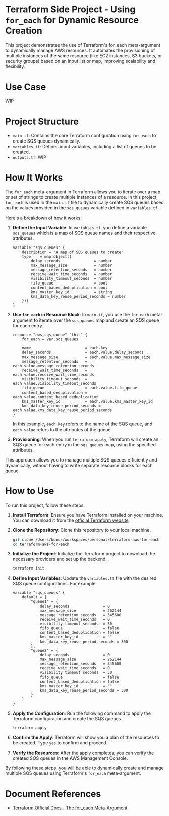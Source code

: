 # Terraform Side Project - Using `for_each` for Dynamic Resource Creation
This project demonstrates the use of Terraform's for_each meta-argument to dynamically manage AWS resources. It automates the provisioning of multiple instances of the same resource (like EC2 instances, S3 buckets, or security groups) based on an input list or map, improving scalability and flexibility.

# Use Case
WIP

# Project Structure
- `main.tf`: Contains the core Terraform configuration using `for_each` to create SQS queues dynamically.
- `variables.tf`: Defines input variables, including a list of queues to be created.
- `outputs.tf`: WIP

# How It Works
The `for_each` meta-argument in Terraform allows you to iterate over a map or set of strings to create multiple instances of a resource. In this project, `for_each` is used in the `main.tf` file to dynamically create SQS queues based on the values provided in the `sqs_queues` variable defined in `variables.tf`.

Here's a breakdown of how it works:

1. **Define the Input Variable**: In `variables.tf`, you define a variable `sqs_queues` which is a map of SQS queue names and their respective attributes.

    ```hcl
    variable "sqs_queues" {
        description = "A map of SQS queues to create"
        type    = map(object({
            delay_seconds               = number
            max_message_size            = number
            message_retention_seconds   = number
            receive_wait_time_seconds   = number
            visibility_timeout_seconds  = number
            fifo_queue                  = bool
            content_based_deduplication = bool
            kms_master_key_id           = string
            kms_data_key_reuse_period_seconds = number
        }))
    }
    ```

2. **Use `for_each` in Resource Block**: In `main.tf`, you use the `for_each` meta-argument to iterate over the `sqs_queues` map and create an SQS queue for each entry.

    ```hcl
    resource "aws_sqs_queue" "this" {
        for_each = var.sqs_queues

        name                        = each.key
        delay_seconds               = each.value.delay_seconds
        max_message_size            = each.value.max_message_size
        message_retention_seconds   = each.value.message_retention_seconds
        receive_wait_time_seconds   = each.value.receive_wait_time_seconds
        visibility_timeout_seconds  = each.value.visibility_timeout_seconds
        fifo_queue                  = each.value.fifo_queue
        content_based_deduplication = each.value.content_based_deduplication
        kms_master_key_id           = each.value.kms_master_key_id
        kms_data_key_reuse_period_seconds = each.value.kms_data_key_reuse_period_seconds
    }
    ```

    In this example, `each.key` refers to the name of the SQS queue, and `each.value` refers to the attributes of the queue.

3. **Provisioning**: When you run `terraform apply`, Terraform will create an SQS queue for each entry in the `sqs_queues` map, using the specified attributes.

This approach allows you to manage multiple SQS queues efficiently and dynamically, without having to write separate resource blocks for each queue.


# How to Use
To run this project, follow these steps:

1. **Install Terraform**: Ensure you have Terraform installed on your machine. You can download it from the [official Terraform website](https://www.terraform.io/downloads.html).

2. **Clone the Repository**: Clone this repository to your local machine.

    ```sh
    git clone /Users/bonus/workspaces/personal/terraform-aws-for-each
    cd terraform-aws-for-each
    ```

3. **Initialize the Project**: Initialize the Terraform project to download the necessary providers and set up the backend.

    ```sh
    terraform init
    ```

4. **Define Input Variables**: Update the `variables.tf` file with the desired SQS queue configurations. For example:

    ```hcl
    variable "sqs_queues" {
        default = {
            "queue1" = {
                delay_seconds               = 0
                max_message_size            = 262144
                message_retention_seconds   = 345600
                receive_wait_time_seconds   = 0
                visibility_timeout_seconds  = 30
                fifo_queue                  = false
                content_based_deduplication = false
                kms_master_key_id           = ""
                kms_data_key_reuse_period_seconds = 300
            },
            "queue2" = {
                delay_seconds               = 0
                max_message_size            = 262144
                message_retention_seconds   = 345600
                receive_wait_time_seconds   = 0
                visibility_timeout_seconds  = 30
                fifo_queue                  = false
                content_based_deduplication = false
                kms_master_key_id           = ""
                kms_data_key_reuse_period_seconds = 300
            }
        }
    }
    ```

5. **Apply the Configuration**: Run the following command to apply the Terraform configuration and create the SQS queues.

    ```sh
    terraform apply
    ```

6. **Confirm the Apply**: Terraform will show you a plan of the resources to be created. Type `yes` to confirm and proceed.

7. **Verify the Resources**: After the apply completes, you can verify the created SQS queues in the AWS Management Console.

By following these steps, you will be able to dynamically create and manage multiple SQS queues using Terraform's `for_each` meta-argument.

# Document References
- [Terraform Official Docs - The for_each Meta-Argument](https://developer.hashicorp.com/terraform/language/meta-arguments/for_each)
